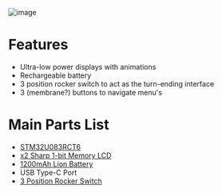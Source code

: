 ![image](https://github.com/TjRichmond/chess-timer-hw/assets/48665401/0eaa931e-551e-4bf0-a95f-ce588e978c60)

# Features
* Ultra-low power displays with animations
* Rechargeable battery
* 3 position rocker switch to act as the turn-ending interface
* 3 (membrane?) buttons to navigate menu's

# Main Parts List
* [STM32U083RCT6](https://www.digikey.com/en/products/detail/stmicroelectronics/STM32U083RCT6/22336310)
* [x2 Sharp 1-bit Memory LCD](https://www.digikey.com/en/products/detail/sharp-microelectronics/LS027B7DH01/5054066)
* [1200mAh Lion Battery](https://www.adafruit.com/product/258)
* USB Type-C Port
* [3 Position Rocker Switch](https://www.mcmaster.com/products/three-position-switches/design-your-own-rocker-switches/)
